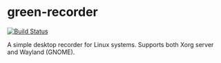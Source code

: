 # green-recorder

[![Build Status](https://travis-ci.org/UnitedRPMs/green-recorder.svg?branch=master)](https://travis-ci.org/UnitedRPMs/green-recorder)

A simple desktop recorder for Linux systems. Supports both Xorg server and Wayland (GNOME).
